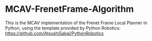 # MCAV-FrenetFrame-Algorithm
This is the MCAV implementation of the Frenet Frame Local Planner in Python, using the template provided by Python Robotics: https://github.com/AtsushiSakai/PythonRobotics 
